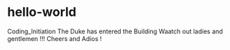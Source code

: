 # hello-world
Coding_Initiation
The Duke has entered the Building
Waatch out ladies and gentlemen !!!
Cheers and Adios !
